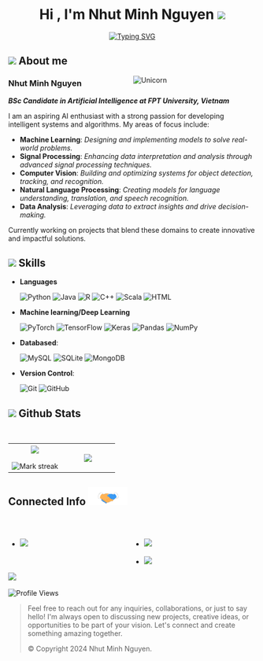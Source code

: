 <h1 align="center"><b>Hi , I'm Nhut Minh Nguyen </b><img src="https://media.giphy.com/media/hvRJCLFzcasrR4ia7z/giphy.gif" width="35"></h1>
<!--  -->
<p align="center">
<a href="https://git.io/typing-svg"><img src="https://readme-typing-svg.demolab.com?font=Fira+Code&pause=1000&color=BA56F7&center=true&vCenter=true&width=435&lines=Welcome+to+my+Github+profile+%3C3;Undergraduate+Research+Assistants;Machine+learning%2C+Deep+learning+;Signal+Processing" alt="Typing SVG" /></a>
</p>

## <picture><img src = "https://github.com/7oSkaaa/7oSkaaa/blob/main/Images/about_me.gif?raw=true" width = 25px></picture> About me
<img align="right" width=250px alt="Unicorn" src="https://c.tenor.com/GN73MKBawZYAAAAi/busy-cute.gif" />
<h3>Nhut Minh Nguyen</h3>

<p><strong><em>BSc Candidate in Artificial Intelligence at FPT University, Vietnam</em></strong></p>

<p>I am an aspiring AI enthusiast with a strong passion for developing intelligent systems and algorithms. My areas of focus include:</p>

<ul>
    <li><strong>Machine Learning</strong>: <em>Designing and implementing models to solve real-world problems.</em></li>
    <li><strong>Signal Processing</strong>: <em>Enhancing data interpretation and analysis through advanced signal processing techniques.</em></li>
    <li><strong>Computer Vision</strong>: <em>Building and optimizing systems for object detection, tracking, and recognition.</em></li>
    <li><strong>Natural Language Processing</strong>: <em>Creating models for language understanding, translation, and speech recognition.</em></li>
    <li><strong>Data Analysis</strong>: <em>Leveraging data to extract insights and drive decision-making.</em></li>
</ul>

<p>Currently working on projects that blend these domains to create innovative and impactful solutions.</p>

## <img src="https://media2.giphy.com/media/QssGEmpkyEOhBCb7e1/giphy.gif?cid=ecf05e47a0n3gi1bfqntqmob8g9aid1oyj2wr3ds3mg700bl&rid=giphy.gif" width ="25"><b> Skills</b>

<p align="center">
	
- **Languages**
  
    ![Python](https://img.shields.io/badge/Python%20-%2314354C.svg?style=for-the-badge&logo=python&logoColor=white)
    ![Java](https://img.shields.io/badge/java-%23ED8B00.svg?&style=for-the-badge&logo=java&logoColor=white)
    ![R](https://img.shields.io/badge/r-%23276DC3.svg?&style=for-the-badge&logo=r&logoColor=white)
    ![C++](https://img.shields.io/badge/C++%20-%2300599C.svg?style=for-the-badge&logo=c%2B%2B&logoColor=white)
    ![Scala](https://img.shields.io/badge/scala-%23DC322F.svg?&style=for-the-badge&logo=scala&logoColor=white)
    ![HTML](https://img.shields.io/badge/html5%20-%23E34F26.svg?&style=for-the-badge&logo=html5&logoColor=white)

- **Machine learning/Deep Learning**
  
    ![PyTorch](https://img.shields.io/badge/PyTorch%20-%23EE4C2C.svg?&style=for-the-badge&logo=PyTorch&logoColor=white)
    ![TensorFlow](https://img.shields.io/badge/TensorFlow%20-%23FF6F00.svg?&style=for-the-badge&logo=TensorFlow&logoColor=white)
    ![Keras](https://img.shields.io/badge/Keras%20-%23D00000.svg?&style=for-the-badge&logo=Keras&logoColor=white)
    ![Pandas](https://img.shields.io/badge/pandas%20-%23150458.svg?&style=for-the-badge&logo=pandas&logoColor=white)
    ![NumPy](https://img.shields.io/badge/numpy%20-%23013243.svg?&style=for-the-badge&logo=numpy&logoColor=white)

- **Databased**:

    ![MySQL](https://img.shields.io/badge/mysql-%2300f.svg?&style=for-the-badge&logo=mysql&logoColor=white)
    ![SQLite](https://img.shields.io/badge/sqlite-%2307405e.svg?&style=for-the-badge&logo=sqlite&logoColor=white)
    ![MongoDB](https://img.shields.io/badge/MongoDB-%234ea94b.svg?&style=for-the-badge&logo=mongodb&logoColor=white)    

- **Version Control**:

    ![Git](https://img.shields.io/badge/git-%23F05033.svg?style=for-the-badge&logo=git&logoColor=white)
    ![GitHub](https://img.shields.io/badge/github-%23121011.svg?style=for-the-badge&logo=github&logoColor=white)

</p>

## <img src="https://media.giphy.com/media/iY8CRBdQXODJSCERIr/giphy.gif" width="35"><b> Github Stats </b>
<br>
 <!--- stats (start) -->
<table align="center">
<tr border="none">
<td width="50%" align="center">
  
  <img  align="center"  src="https://github-readme-stats.vercel.app/api?username=nhut-ngnn&theme=dark&show_icons=true&count_private=true" />
  <br></br>
  <img  title="🔥 Get streak stats for your profile at git.io/streak-stats" alt="Mark streak" src="https://github-readme-streak-stats.herokuapp.com/?user=nhut-ngnn&theme=dark&hide_border=false" /> 
</td>

<td width="50%" align="center">

  <img  align="center"  src="https://github-readme-stats.anuraghazra1.vercel.app/api/top-langs/?username=nhut-ngnn&theme=dark&hide_border=false&no-bg=true&no-frame=true&langs_count=10"/>
  
  </td>
</tr>
</table>
<!--- stats (end) -->

</a>
</div>

## <b> Connected Info </b><img src="https://github.com/0xAbdulKhalid/0xAbdulKhalid/raw/main/assets/mdImages/handshake.gif" width ="80">
<br><div style="display: flex;">
    <div style="flex: 1;">
        <ul>
            <li>
                <a href="mailto:minhnhut.ngnn@gmail.com" target="_blank">
                    <img src="https://img.shields.io/badge/minhnhut.ngnn-red?style=for-the-badge&logo=gmail&logoColor=white" />
                </a>
            </li>
        </ul>   
    </div>
    <div style="flex: 1;">
        <ul>
            <li>
                <a href="https://orcid.org/0009-0003-1281-5346" target="_blank">
                    <img src="https://img.shields.io/badge/ORCID%3A_NGUYEN_MINH_NHUT-green?style=for-the-badge&logo=ORCID&logoColor=white" />
                </a>
            </li>
            <br>
            <li>
                <a href="https://discord.com/users/1073634073429413929" target="_blank">
                    <img src="https://img.shields.io/badge/DISCORD%3A_nhut.ngnn-blue?style=for-the-badge&logo=DISCORD&logoColor=white" />
                </a>
            </li>
        </ul>
    </div>
</div>
<img src="https://user-images.githubusercontent.com/73097560/115834477-dbab4500-a447-11eb-908a-139a6edaec5c.gif">

<p align = "left">
	<img src = "https://komarev.com/ghpvc/?username=nhut-ngnn&style=plastic&color=blueviolet" alt = "Profile Views"/>
</p>

> Feel free to reach out for any inquiries, collaborations, or just to say hello! I'm always open to discussing new projects, creative ideas, or opportunities to be part of your vision. Let's connect and create something amazing together.
> 
> © Copyright 2024 Nhut Minh Nguyen.
